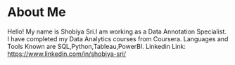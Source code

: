 # About Me

Hello! My name is Shobiya Sri.I am working as a Data Annotation Specialist.
I have completed my Data Analytics courses from Coursera.
Languages and Tools Known are SQL,Python,Tableau,PowerBI.
Linkedin Link: https://www.linkedin.com/in/shobiya-sri/




